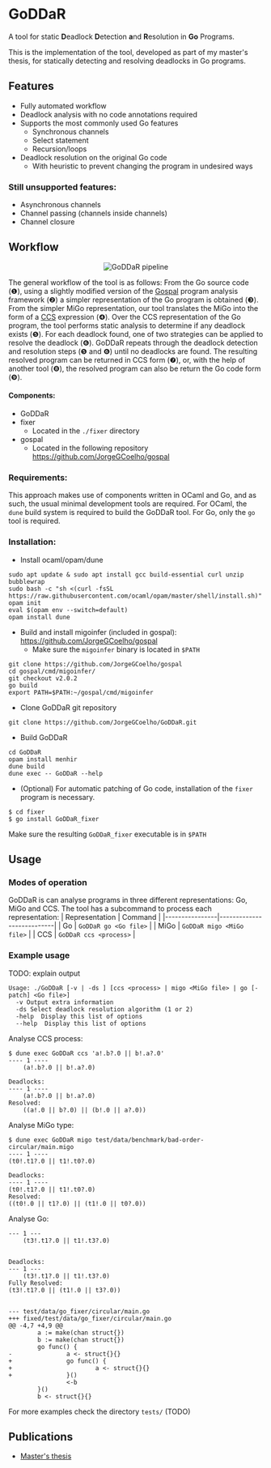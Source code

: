 # GoDDaR
A tool for static **D**eadlock **D**etection **a**nd **R**esolution in **Go** Programs.

This is the implementation of the tool, developed as part of my master's thesis, for statically
detecting and resolving deadlocks in Go programs.

## Features

* Fully automated workflow
* Deadlock analysis with no code annotations required
* Supports the most commonly used Go features
  * Synchronous channels
  * Select statement
  * Recursion/loops
* Deadlock resolution on the original Go code
  * With heuristic to prevent changing the program in undesired ways


### Still unsupported features:
* Asynchronous channels
* Channel passing (channels inside channels)
* Channel closure

## Workflow

<p align="center"> <img src="assets/pipeline.svg" alt="GoDDaR pipeline" title="GoDDaR pipeline" /> </p>

The general workflow of the tool is as follows:
From the Go source code (❶), using a slightly modified version of the
[Gospal](https://github.com/JorgeGCoelho/gospal) program analysis framework (❷) a simpler representation
of the Go program is obtained (❸). From the simpler MiGo representation, our tool translates the MiGo
into the form of a [CCS](https://en.wikipedia.org/wiki/Calculus_of_communicating_systems) expression (❹). 
Over the CCS representation of the Go program, the tool performs static analysis to determine if any
deadlock exists (❺). For each deadlock found, one of two strategies can be applied to resolve the deadlock (❻).
GoDDaR repeats through the deadlock detection and resolution steps (❺ and ❻) until no deadlocks are found.
The resulting resolved program can be returned in CCS form (❼), or, with the help of another tool (❽),
the resolved program can also be return the Go code form (❾).


#### Components:

* GoDDaR
* fixer
  * Located in the `./fixer` directory
* gospal
  * Located in the following repository https://github.com/JorgeGCoelho/gospal

### Requirements:

This approach makes use of components written in OCaml and Go, and as such, the usual minimal development tools are required.
For OCaml, the `dune` build system is required to build the GoDDaR tool.
For Go, only the `go` tool is required.

### Installation:

* Install ocaml/opam/dune
```
sudo apt update & sudo apt install gcc build-essential curl unzip bubblewrap
sudo bash -c "sh <(curl -fsSL https://raw.githubusercontent.com/ocaml/opam/master/shell/install.sh)"
opam init
eval $(opam env --switch=default)
opam install dune
```

* Build and install migoinfer (included in gospal): https://github.com/JorgeGCoelho/gospal
  * Make sure the `migoinfer` binary is located in `$PATH`
```
git clone https://github.com/JorgeGCoelho/gospal
cd gospal/cmd/migoinfer/
git checkout v2.0.2 
go build
export PATH=$PATH:~/gospal/cmd/migoinfer 
```
* Clone GoDDaR git repository
```
git clone https://github.com/JorgeGCoelho/GoDDaR.git
```
* Build GoDDaR
```
cd GoDDaR
opam install menhir
dune build
dune exec -- GoDDaR --help
```
* (Optional) For automatic patching of Go code, installation of the `fixer` program is necessary.
```
$ cd fixer
$ go install GoDDaR_fixer
```
Make sure the resulting `GoDDaR_fixer` executable is in `$PATH`

## Usage 
### Modes of operation

GoDDaR is can analyse programs in three different representations: Go, MiGo and CCS.
The tool has a subcommand to process each representation:
| Representation | Command                   |
|----------------|---------------------------|
| Go             | `GoDDaR go <Go file>`     |
| MiGo           | `GoDDaR migo <MiGo file>` |
| CCS            | `GoDDaR ccs <process>`    |

### Example usage
TODO: explain output

```
Usage: ./GoDDaR [-v | -ds ] [ccs <process> | migo <MiGo file> | go [-patch] <Go file>]
  -v Output extra information
  -ds Select deadlock resolution algorithm (1 or 2)
  -help  Display this list of options
  --help  Display this list of options
```

Analyse CCS process:
```
$ dune exec GoDDaR ccs 'a!.b?.0 || b!.a?.0'
---- 1 ----
    (a!.b?.0 || b!.a?.0)

Deadlocks:
---- 1 ----
    (a!.b?.0 || b!.a?.0)
Resolved:
    ((a!.0 || b?.0) || (b!.0 || a?.0))
```

Analyse MiGo type:
```
$ dune exec GoDDaR migo test/data/benchmark/bad-order-circular/main.migo
---- 1 ----
(t0!.t1?.0 || t1!.t0?.0)

Deadlocks:
---- 1 ----
(t0!.t1?.0 || t1!.t0?.0)
Resolved:
((t0!.0 || t1?.0) || (t1!.0 || t0?.0))
```

Analyse Go:
```
--- 1 ---
    (t3!.t1?.0 || t1!.t3?.0)


Deadlocks:
--- 1 ---
    (t3!.t1?.0 || t1!.t3?.0)
Fully Resolved:
(t3!.t1?.0 || (t1!.0 || t3?.0))


--- test/data/go_fixer/circular/main.go
+++ fixed/test/data/go_fixer/circular/main.go
@@ -4,7 +4,9 @@
        a := make(chan struct{})
        b := make(chan struct{})
        go func() {
-               a <- struct{}{}
+               go func() {
+                       a <- struct{}{}
+               }()
                <-b
        }()
        b <- struct{}{}
```

For more examples check the directory `tests/` (TODO)

## Publications

* [Master's thesis](assets/Jorge%20Coelho%20-%20Master's%20Dissertation.pdf)
